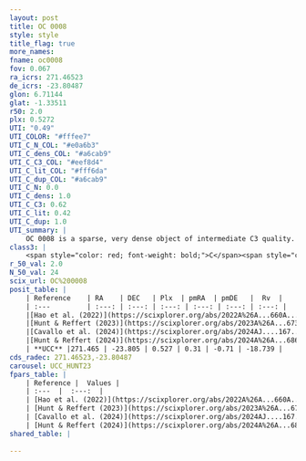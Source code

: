 ```yaml
---
layout: post
title: OC 0008
style: style
title_flag: true
more_names: 
fname: oc0008
fov: 0.067
ra_icrs: 271.46523
de_icrs: -23.80487
glon: 6.71144
glat: -1.33511
r50: 2.0
plx: 0.5272
UTI: "0.49"
UTI_COLOR: "#fffee7"
UTI_C_N_COL: "#e0a6b3"
UTI_C_dens_COL: "#a6cab9"
UTI_C_C3_COL: "#eef8d4"
UTI_C_lit_COL: "#fff6da"
UTI_C_dup_COL: "#a6cab9"
UTI_C_N: 0.0
UTI_C_dens: 1.0
UTI_C_C3: 0.62
UTI_C_lit: 0.42
UTI_C_dup: 1.0
UTI_summary: |
    OC 0008 is a sparse, very dense object of intermediate C3 quality. It was recently reported in the literature.<br><br><span style="color: #99180f; font-weight: bold;">Warning: </span>contains less than 25 stars with <i>P>0.5</i> estimated.
class3: |
    <span style="color: red; font-weight: bold;">C</span><span style="color: green; font-weight: bold;">A</span>
r_50_val: 2.0
N_50_val: 24
scix_url: OC%200008
posit_table: |
    | Reference    | RA    | DEC   | Plx  | pmRA  | pmDE   |  Rv  |
    | :---         | :---: | :---: | :---: | :---: | :---: | :---: |
    |[Hao et al. (2022)](https://scixplorer.org/abs/2022A%26A...660A...4H) | 271.471 | -23.807 | 0.522 | 0.273 | -0.701 | -- |
    |[Hunt & Reffert (2023)](https://scixplorer.org/abs/2023A%26A...673A.114H) | 271.471 | -23.808 | 0.521 | 0.317 | -0.695 | -34.414 |
    |[Cavallo et al. (2024)](https://scixplorer.org/abs/2024AJ....167...12C) | 271.464 | -23.804 | 0.521 | -- | -- | -- |
    |[Hunt & Reffert (2024)](https://scixplorer.org/abs/2024A%26A...686A..42H) | 271.471 | -23.808 | 0.521 | 0.317 | -0.695 | -34.414 |
    | **UCC** |271.465 | -23.805 | 0.527 | 0.31 | -0.71 | -18.739 | 
cds_radec: 271.46523,-23.80487
carousel: UCC_HUNT23
fpars_table: |
    | Reference |  Values |
    | :---  |  :---:  |
    | [Hao et al. (2022)](https://scixplorer.org/abs/2022A%26A...660A...4H) | `AG=3.22, age=7.5, Z=0.016` |
    | [Hunt & Reffert (2023)](https://scixplorer.org/abs/2023A%26A...673A.114H) | `AV50=3.013, diffAV50=2.154, MOD50=11.347, logAge50=7.75` |
    | [Cavallo et al. (2024)](https://scixplorer.org/abs/2024AJ....167...12C) | `AV50=2.58, dMod50=10.71, logAge50=8.6, [Fe/H]50=-0.45` |
    | [Hunt & Reffert (2024)](https://scixplorer.org/abs/2024A%26A...686A..42H) | `MassJ=298.114` |
shared_table: |
    
---
```

